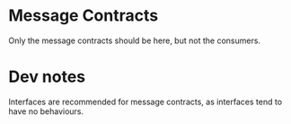 ﻿# Message Contracts
Only the message contracts should be here, but not the consumers.

# Dev notes
Interfaces are recommended for message contracts, as interfaces tend to have no behaviours.